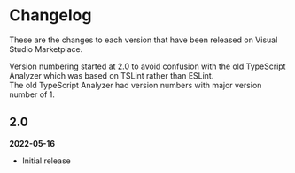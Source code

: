# Changelog

These are the changes to each version that have been released
on Visual Studio Marketplace.

Version numbering started at 2.0 to avoid confusion with the old 
TypeScript Analyzer which was based on TSLint rather than ESLint.  
The old TypeScript Analyzer had version numbers with major version 
number of 1.

## 2.0

**2022-05-16**

- Initial release